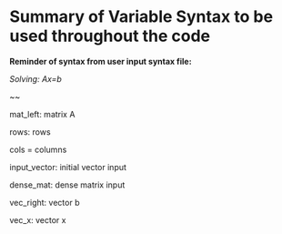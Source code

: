 # Summary of Variable Syntax to be used throughout the code


**Reminder of syntax from user input syntax file:**

*Solving: Ax=b*

~~

mat_left: matrix A

rows: rows

cols = columns

input_vector: initial vector input

dense_mat: dense matrix input

vec_right: vector b

vec_x: vector x
